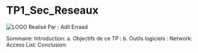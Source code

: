 # TP1_Sec_Reseaux
![LOGO](https://user-images.githubusercontent.com/99618982/225015198-317d743a-74b9-44ad-a13b-7e698620b346.jpeg)
Realisé Par : Adil Erraad

Sommaire:
 Introduction:
  a.	Objectifs de ce TP :
  b.	Outils logiciels :
 Network:
 Access List:
 Conclusion:
